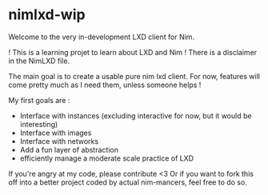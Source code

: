 # nimlxd-wip
Welcome to the very in-development LXD client for Nim.

! This is a learning projet to learn about LXD and Nim !
There is a disclaimer in the NimLXD file.

The main goal is to create a usable pure nim lxd client.
For now, features will come pretty much as I need them, unless someone helps !

My first goals are : 

- Interface with instances (excluding interactive for now, but it would be interesting)
- Interface with images
- Interface with networks
- Add a fun layer of abstraction
- efficiently manage a moderate scale practice of LXD

If you're angry at my code, please contribute <3
Or if you want to fork this off into a better project coded by actual nim-mancers, feel free to do so.
